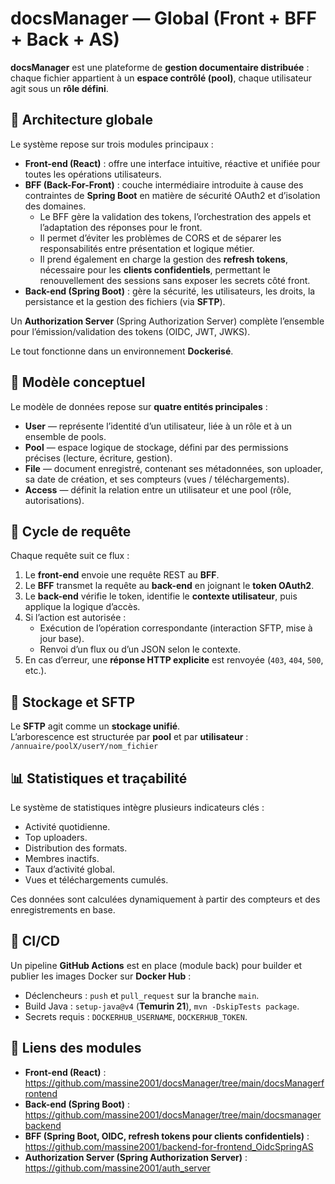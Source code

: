 # docsManager — Global (Front + BFF + Back + AS)

**docsManager** est une plateforme de **gestion documentaire distribuée** :  
chaque fichier appartient à un **espace contrôlé (pool)**, chaque utilisateur agit sous un **rôle défini**.

## 🧱 Architecture globale

Le système repose sur trois modules principaux :

- **Front-end (React)** : offre une interface intuitive, réactive et unifiée pour toutes les opérations utilisateurs.  
- **BFF (Back-For-Front)** : couche intermédiaire introduite à cause des contraintes de **Spring Boot** en matière de sécurité OAuth2 et d’isolation des domaines.  
  - Le BFF gère la validation des tokens, l’orchestration des appels et l’adaptation des réponses pour le front.  
  - Il permet d’éviter les problèmes de CORS et de séparer les responsabilités entre présentation et logique métier.  
  - Il prend également en charge la gestion des **refresh tokens**, nécessaire pour les **clients confidentiels**, permettant le renouvellement des sessions sans exposer les secrets côté front.  
- **Back-end (Spring Boot)** : gère la sécurité, les utilisateurs, les droits, la persistance et la gestion des fichiers (via **SFTP**).

Un **Authorization Server** (Spring Authorization Server) complète l’ensemble pour l’émission/validation des tokens (OIDC, JWT, JWKS).

Le tout fonctionne dans un environnement **Dockerisé**.

## 🧩 Modèle conceptuel

Le modèle de données repose sur **quatre entités principales** :

- **User** — représente l’identité d’un utilisateur, liée à un rôle et à un ensemble de pools.  
- **Pool** — espace logique de stockage, défini par des permissions précises (lecture, écriture, gestion).  
- **File** — document enregistré, contenant ses métadonnées, son uploader, sa date de création, et ses compteurs (vues / téléchargements).  
- **Access** — définit la relation entre un utilisateur et une pool (rôle, autorisations).

## 🔁 Cycle de requête

Chaque requête suit ce flux :

1. Le **front-end** envoie une requête REST au **BFF**.  
2. Le **BFF** transmet la requête au **back-end** en joignant le **token OAuth2**.  
3. Le **back-end** vérifie le token, identifie le **contexte utilisateur**, puis applique la logique d’accès.  
4. Si l’action est autorisée :
   - Exécution de l’opération correspondante (interaction SFTP, mise à jour base).  
   - Renvoi d’un flux ou d’un JSON selon le contexte.  
5. En cas d’erreur, une **réponse HTTP explicite** est renvoyée (`403`, `404`, `500`, etc.).

## 💾 Stockage et SFTP

Le **SFTP** agit comme un **stockage unifié**.  
L’arborescence est structurée par **pool** et par **utilisateur** :  
`/annuaire/poolX/userY/nom_fichier`

## 📊 Statistiques et traçabilité

Le système de statistiques intègre plusieurs indicateurs clés :

- Activité quotidienne.  
- Top uploaders.  
- Distribution des formats.  
- Membres inactifs.  
- Taux d’activité global.  
- Vues et téléchargements cumulés.

Ces données sont calculées dynamiquement à partir des compteurs et des enregistrements en base.

## 🔄 CI/CD

Un pipeline **GitHub Actions** est en place (module back) pour builder et publier les images Docker sur **Docker Hub** :

- Déclencheurs : `push` et `pull_request` sur la branche `main`.  
- Build Java : `setup-java@v4` (**Temurin 21**), `mvn -DskipTests package`.  
- Secrets requis : `DOCKERHUB_USERNAME`, `DOCKERHUB_TOKEN`.


## 🔗 Liens des modules

- **Front-end (React)** : https://github.com/massine2001/docsManager/tree/main/docsManagerfrontend  
- **Back-end (Spring Boot)** : https://github.com/massine2001/docsManager/tree/main/docsmanagerbackend  
- **BFF (Spring Boot, OIDC, refresh tokens pour clients confidentiels)** : https://github.com/massine2001/backend-for-frontend_OidcSpringAS  
- **Authorization Server (Spring Authorization Server)** : https://github.com/massine2001/auth_server
